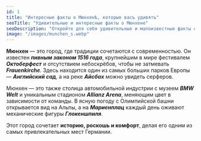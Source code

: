 ```yaml
---
id: 1
title: "Интересные факты о Мюнхенѣ, которые васъ удивятъ"
seoTitle: "Удивительные и интересные факты о Мюнхене"
seoDescription: "Откройте для себя удивительные и малоизвестные факты о Мюнхене. Узнайте больше о его истории, культуре и уникальных аспектах этого города."
image: "/images/munchen_s.webp"
---
```


**Мюнхен** — это город, где традиции сочетаются с современностью. Он известен ***пивным законом 1516 года***, крупнейшим в мире фестивалем ***Октоберфест*** и отсутствием небоскрёбов, чтобы не затмевать ***Frauenkirche***. Здесь находится один из самых больших парков Европы — ***Английский сад***, а на реке ***Айсбах*** можно увидеть серферов.

Мюнхен — это также столица автомобильной индустрии с музеем ***BMW Welt*** и уникальным стадионом ***Allianz Arena***, меняющим цвет в зависимости от команды. В ясную погоду с Олимпийской башни открывается вид на Альпы, а на ***Мариенплац*** каждый день оживают механические фигуры ***Глокеншпиля***. 

Этот город сочетает **историю, роскошь и комфорт**, делая его одним из самых привлекательных мест Германии.
